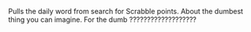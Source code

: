 Pulls the daily word from search for Scrabble points. About the dumbest thing you can imagine. For the dumb ???????????????????
